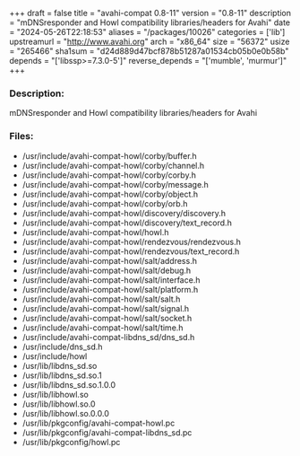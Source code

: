 +++
draft = false
title = "avahi-compat 0.8-11"
version = "0.8-11"
description = "mDNSresponder and Howl compatibility libraries/headers for Avahi"
date = "2024-05-26T22:18:53"
aliases = "/packages/10026"
categories = ['lib']
upstreamurl = "http://www.avahi.org"
arch = "x86_64"
size = "56372"
usize = "265466"
sha1sum = "d24d889d47bcf878b51287a01534cb05b0e0b58b"
depends = "['libssp>=7.3.0-5']"
reverse_depends = "['mumble', 'murmur']"
+++
### Description: 
mDNSresponder and Howl compatibility libraries/headers for Avahi

### Files: 
* /usr/include/avahi-compat-howl/corby/buffer.h
* /usr/include/avahi-compat-howl/corby/channel.h
* /usr/include/avahi-compat-howl/corby/corby.h
* /usr/include/avahi-compat-howl/corby/message.h
* /usr/include/avahi-compat-howl/corby/object.h
* /usr/include/avahi-compat-howl/corby/orb.h
* /usr/include/avahi-compat-howl/discovery/discovery.h
* /usr/include/avahi-compat-howl/discovery/text_record.h
* /usr/include/avahi-compat-howl/howl.h
* /usr/include/avahi-compat-howl/rendezvous/rendezvous.h
* /usr/include/avahi-compat-howl/rendezvous/text_record.h
* /usr/include/avahi-compat-howl/salt/address.h
* /usr/include/avahi-compat-howl/salt/debug.h
* /usr/include/avahi-compat-howl/salt/interface.h
* /usr/include/avahi-compat-howl/salt/platform.h
* /usr/include/avahi-compat-howl/salt/salt.h
* /usr/include/avahi-compat-howl/salt/signal.h
* /usr/include/avahi-compat-howl/salt/socket.h
* /usr/include/avahi-compat-howl/salt/time.h
* /usr/include/avahi-compat-libdns_sd/dns_sd.h
* /usr/include/dns_sd.h
* /usr/include/howl
* /usr/lib/libdns_sd.so
* /usr/lib/libdns_sd.so.1
* /usr/lib/libdns_sd.so.1.0.0
* /usr/lib/libhowl.so
* /usr/lib/libhowl.so.0
* /usr/lib/libhowl.so.0.0.0
* /usr/lib/pkgconfig/avahi-compat-howl.pc
* /usr/lib/pkgconfig/avahi-compat-libdns_sd.pc
* /usr/lib/pkgconfig/howl.pc
